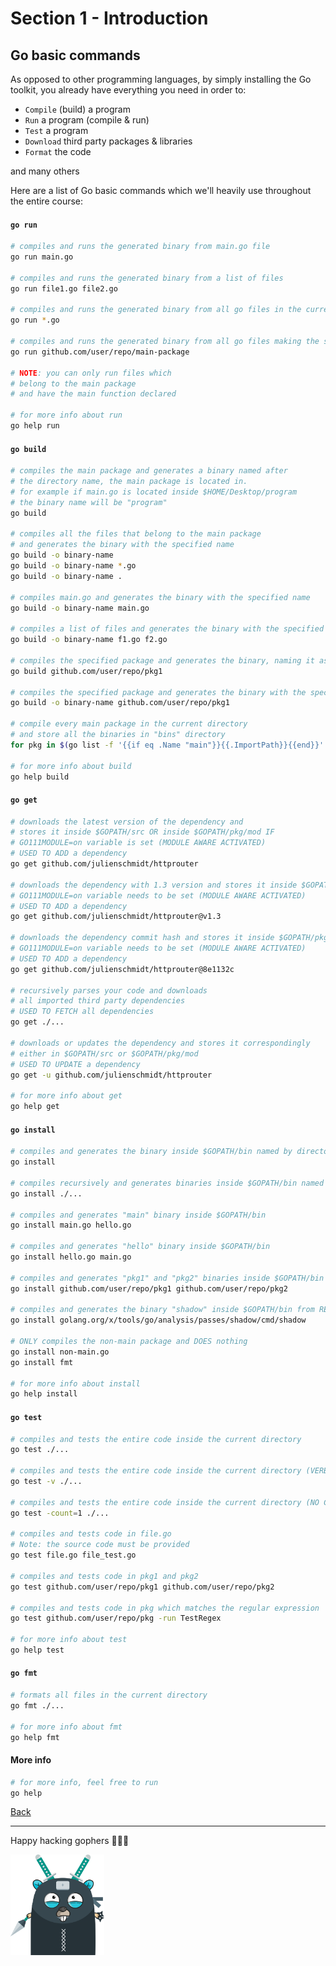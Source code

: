 # Section 1 - Introduction

## Go basic commands

As opposed to other programming languages, by simply installing the
Go toolkit, you already have everything you need in order to:

- `Compile` (build) a program
- `Run` a program (compile & run)
- `Test` a program
- `Download` third party packages & libraries
- `Format` the code

and many others

Here are a list of Go basic commands which we'll heavily use
throughout the entire course:

#### `go run`

```bash
# compiles and runs the generated binary from main.go file
go run main.go

# compiles and runs the generated binary from a list of files
go run file1.go file2.go

# compiles and runs the generated binary from all go files in the current directory
go run *.go

# compiles and runs the generated binary from all go files making the specified package
go run github.com/user/repo/main-package

# NOTE: you can only run files which
# belong to the main package
# and have the main function declared

# for more info about run
go help run
```

#### `go build`

```bash
# compiles the main package and generates a binary named after
# the directory name, the main package is located in.
# for example if main.go is located inside $HOME/Desktop/program
# the binary name will be "program"
go build

# compiles all the files that belong to the main package
# and generates the binary with the specified name
go build -o binary-name
go build -o binary-name *.go
go build -o binary-name .

# compiles main.go and generates the binary with the specified name
go build -o binary-name main.go

# compiles a list of files and generates the binary with the specified name
go build -o binary-name f1.go f2.go

# compiles the specified package and generates the binary, naming it as the location directory
go build github.com/user/repo/pkg1

# compiles the specified package and generates the binary with the specified name
go build -o binary-name github.com/user/repo/pkg1

# compile every main package in the current directory
# and store all the binaries in "bins" directory 
for pkg in $(go list -f '{{if eq .Name "main"}}{{.ImportPath}}{{end}}' ./...); go build -o ./bins/$(sed $'s/\\//\\\n/g' <<< $pkg | sed '$!d') $pkg

# for more info about build
go help build
```

#### `go get`

```bash
# downloads the latest version of the dependency and
# stores it inside $GOPATH/src OR inside $GOPATH/pkg/mod IF
# GO111MODULE=on variable is set (MODULE AWARE ACTIVATED)
# USED TO ADD a dependency
go get github.com/julienschmidt/httprouter

# downloads the dependency with 1.3 version and stores it inside $GOPATH/pkg/mod
# GO111MODULE=on variable needs to be set (MODULE AWARE ACTIVATED)
# USED TO ADD a dependency
go get github.com/julienschmidt/httprouter@v1.3

# downloads the dependency commit hash and stores it inside $GOPATH/pkg/mod
# GO111MODULE=on variable needs to be set (MODULE AWARE ACTIVATED)
# USED TO ADD a dependency
go get github.com/julienschmidt/httprouter@8e1132c

# recursively parses your code and downloads
# all imported third party dependencies
# USED TO FETCH all dependencies
go get ./...

# downloads or updates the dependency and stores it correspondingly
# either in $GOPATH/src or $GOPATH/pkg/mod
# USED TO UPDATE a dependency
go get -u github.com/julienschmidt/httprouter

# for more info about get
go help get
```

#### `go install`

```bash
# compiles and generates the binary inside $GOPATH/bin named by directory location
go install

# compiles recursively and generates binaries inside $GOPATH/bin named by directory locations
go install ./...

# compiles and generates "main" binary inside $GOPATH/bin
go install main.go hello.go

# compiles and generates "hello" binary inside $GOPATH/bin
go install hello.go main.go

# compiles and generates "pkg1" and "pkg2" binaries inside $GOPATH/bin
go install github.com/user/repo/pkg1 github.com/user/repo/pkg2

# compiles and generates the binary "shadow" inside $GOPATH/bin from REMOTE location
go install golang.org/x/tools/go/analysis/passes/shadow/cmd/shadow

# ONLY compiles the non-main package and DOES nothing
go install non-main.go
go install fmt

# for more info about install
go help install
```

#### `go test`

```bash
# compiles and tests the entire code inside the current directory
go test ./...

# compiles and tests the entire code inside the current directory (VERBOSE) 
go test -v ./...

# compiles and tests the entire code inside the current directory (NO CACHE)
go test -count=1 ./...

# compiles and tests code in file.go
# Note: the source code must be provided
go test file.go file_test.go

# compiles and tests code in pkg1 and pkg2
go test github.com/user/repo/pkg1 github.com/user/repo/pkg2

# compiles and tests code in pkg which matches the regular expression
go test github.com/user/repo/pkg -run TestRegex

# for more info about test
go help test
```

#### `go fmt`

```bash
# formats all files in the current directory
go fmt ./...

# for more info about fmt
go help fmt
```

#### More info

```bash
# for more info, feel free to run
go help
```

[Back](https://github.com/steevehook/udemy-go101/blob/master/section_1-introduction)

---

Happy hacking gophers 🚀🚀🚀

<img src="https://github.com/steevehook/udemy-go101/raw/master/udemy-go101.svg?sanitize=true" width="150px"/>